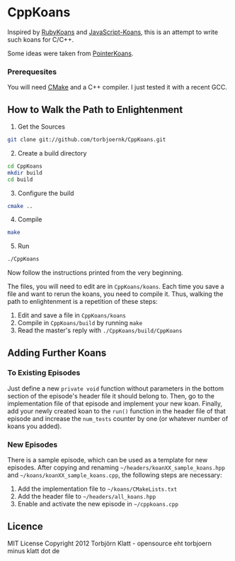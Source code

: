 # CppKoans

Inspired by [RubyKoans](https://github.com/edgecase/ruby_koans) and
[JavaScript-Koans](https://github.com/liammclennan/JavaScript-Koans), this is
an attempt to write such koans for C/C++.

Some ideas were taken from [PointerKoans](https://github.com/paytonrules/PointerKoan).

### Prerequesites
You will need [CMake](http://cmake.org/) and a C++ compiler. I just tested it with a recent GCC.

## How to Walk the Path to Enlightenment

1. Get the Sources

```bash
git clone git://github.com/torbjoernk/CppKoans.git
```

2. Create a build directory

```bash
cd CppKoans
mkdir build
cd build
```

3. Configure the build

```bash
cmake ..
```

4. Compile

```bash
make
```

5. Run

```bash
./CppKoans
```

Now follow the instructions printed from the very beginning.

The files, you will need to edit are in `CppKoans/koans`. Each time you save a file and want to rerun the koans, you need to compile it. Thus, walking the path to enlightenment is a repetition of these steps:

1. Edit and save a file in `CppKoans/koans`
2. Compile in `CppKoans/build` by running `make`
3. Read the master's reply with `./CppKoans/build/CppKoans`

## Adding Further Koans

### To Existing Episodes

Just define a new `private void` function without parameters in the bottom section of the episode's header file it should belong to. Then, go to the implementation file of that episode and implement your new koan. Finally, add your newly created koan to the `run()` function in the header file of that episode and increase the `num_tests` counter by one (or whatever number of koans you added).

### New Episodes

There is a sample episode, which can be used as a template for new episodes.
After copying and renaming `~/headers/koanXX_sample_koans.hpp` and
`~/koans/koanXX_sample_koans.cpp`, the following steps are necessary:

1. Add the implementation file to `~/koans/CMakeLists.txt`
2. Add the header file to `~/headers/all_koans.hpp`
3. Enable and activate the new episode in `~/cppkoans.cpp`

## Licence

MIT License Copyright 2012 Torbjörn Klatt - opensource eht torbjoern minus klatt dot de

